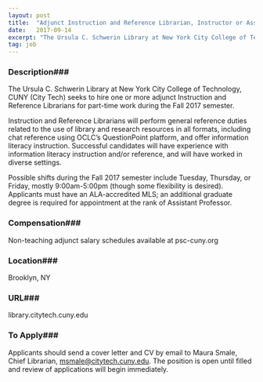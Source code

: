 ```yaml
---
layout: post
title:  "Adjunct Instruction and Reference Librarian, Instructor or Assistant Professor - New York City College of Technology, CUNY"
date:   2017-09-14
excerpt: "The Ursula C. Schwerin Library at New York City College of Technology, CUNY (City Tech) seeks to hire one or more adjunct Instruction and Reference Librarians for part-time work during the Fall 2017 semester. Instruction and Reference Librarians will perform general reference duties related to the use of library and..."
tag: job
---
```


### Description###

The Ursula C. Schwerin Library at New York City College of Technology, CUNY (City Tech) seeks to hire one or more adjunct Instruction and Reference Librarians for part-time work during the Fall 2017 semester.

Instruction and Reference Librarians will perform general reference duties related to the use of library and research resources in all formats, including chat reference using OCLC’s QuestionPoint platform, and offer information literacy instruction. Successful candidates will have experience with information literacy instruction and/or reference, and will have worked in diverse settings.

Possible shifts during the Fall 2017 semester include Tuesday, Thursday, or Friday, mostly 9:00am-5:00pm (though some flexibility is desired). Applicants must have an ALA-accredited MLS; an additional graduate degree is required for appointment at the rank of Assistant Professor. 






### Compensation###

Non-teaching adjunct salary schedules available at psc-cuny.org


### Location###

Brooklyn, NY


### URL###

library.citytech.cuny.edu

### To Apply###

Applicants should send a cover letter and CV by email to Maura Smale, Chief Librarian, msmale@citytech.cuny.edu. The position is open until filled and review of applications will begin immediately.





